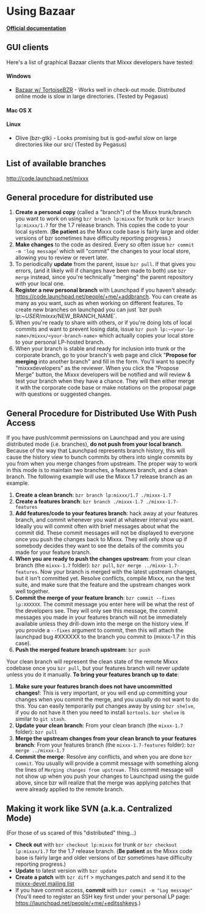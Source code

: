# Using Bazaar

**[Official documentation](http://bazaar-vcs.org/Workflows)**

## GUI clients

Here's a list of graphical Bazaar clients that Mixxx developers have
tested:

#### Windows

  - [Bazaar w/ TortoiseBZR](http://bazaar-vcs.org/Download) - Works well
    in check-out mode. Distributed online mode is slow in large
    directories. (Tested by Pegasus)

#### Mac OS X

#### Linux

  - Olive (bzr-gtk) - Looks promising but is god-awful slow on large
    directories like our src/ (Tested by Pegasus)

## List of available branches

<http://code.launchpad.net/mixxx>

## General procedure for distributed use

1.  **Create a personal copy** (called a "branch") of the Mixxx
    trunk/branch you want to work on using `bzr branch lp:mixxx` for
    trunk or `bzr branch lp:mixxx/1.7` for the 1.7 release branch. This
    copies the code to your local system. (**Be patient** as the Mixxx
    code base is fairly large and older versions of bzr sometimes have
    difficulty reporting progress.)
2.  **Make changes** to the code as desired. Every so often issue `bzr
    commit -m 'log message`' which will "commit" the changes to your
    local store, allowing you to review or revert later.
3.  To periodically **update** from the parent, issue `bzr pull`. If
    that gives you errors, (and it likely will if changes have been made
    to both) use `bzr merge` instead, since you're technically "merging"
    the parent repository with your local one.
4.  **Register a new personal branch** with Launchpad if you haven't
    already: <https://code.launchpad.net/people/+me/+addbranch>. You can
    create as many as you want, such as when working on different
    features. To create new branches on launchpad you can just \`bzr
    push lp:\~$USER/mixxx/$NEW\_BRANCH\_NAME\`.
5.  When you're ready to share with others, or if you're doing lots of
    local commits and want to prevent losing data, issue `bzr push
    lp:~<your-lp-name>/mixxx/<your-branch-name>` which actually copies
    your local store to your personal LP-hosted branch.
6.  When your branch is stable and ready for inclusion into trunk or the
    corporate branch, go to your branch's web page and click "**Propose
    for merging** into another branch" and fill in the form. You'll want
    to specify "mixxxdevelopers" as the reviewer. When you click the
    "Propose Merge" button, the Mixxx developers will be notified and
    will review & test your branch when they have a chance. They will
    then either merge it with the corporate code base or make notations
    on the proposal page with questions or suggested changes.

## General Procedure for Distributed Use With Push Access

If you have push/commit permissions on Launchpad and you are using
distributed mode (i.e. branches), **do not push from your local
branch**. Because of the way that Launchpad represents branch history,
this will cause the history view to bunch commits by others into single
commits by you from when you merge changes from upstream. The proper way
to work in this mode is to maintain two branches, a features branch, and
a clean branch. The following example will use the Mixxx 1.7 release
branch as an example.

1.  **Create a clean branch**: `bzr branch lp:mixxx/1.7 ./mixxx-1.7`
2.  **Create a features branch**: `bzr branch ./mixxx-1.7
    ./mixxx-1.7-features`
3.  **Add features/code to your features branch**: hack away at your
    features branch, and commit whenever you want at whatever interval
    you want. Ideally you will commit often with brief messages about
    what the commit did. These commit messages will not be displayed to
    everyone once you push the changes back to Mixxx. They will only
    show up if somebody decides they want to see the details of the
    commits you made for your feature branch. 
4.  **When you are ready to push the changes upstream**: from your clean
    branch (the `mixxx-1.7` folder): `bzr pull`, `bzr merge
    ../mixxx-1.7-features`. Now your branch is merged with the latest
    upstream changes, but it isn't committed yet. Resolve conflicts,
    compile Mixxx, run the test suite, and make sure that the feature
    and the upstream changes work well together.
5.  **Commit the merge of your feature branch**: `bzr commit --fixes
    lp:XXXXXX`. The commit message you enter here will be what the rest
    of the developers see. They will only see this message, the commit
    messages you made in your features branch will not be immediately
    available unless they drill-down into the merge on the history view.
    If you provide a `--fixes` argument to commit, then this will attach
    the launchpad bug \#XXXXXX to the branch you commit to (mixxx-1.7 in
    this case). 
6.  **Push the merged feature branch upstream**: `bzr push`

Your clean branch will represent the clean state of the remote Mixxx
codebase once you `bzr pull`, but your features branch will never update
unless you do it manually. **To bring your features branch up to date**:

1.  **Make sure your features branch does not have uncommitted
    changes\!**: This is very important, or you will end up committing
    your changes when you commit the merge, and you usually do not want
    to do this. You can easily temporarily put changes away by using
    `bzr shelve`, if you do not have it then you need to install
    `bzrtools`. `bzr shelve` is similar to `git stash`. 
2.  **Update your clean branch**: From your clean branch (the
    `mixxx-1.7` folder): `bzr pull`
3.  **Merge the upstream changes from your clean branch to your features
    branch**: From your features branch (the `mixxx-1.7-features`
    folder): `bzr merge ../mixxx-1.7`
4.  **Commit the merge**: Resolve any conflicts, and when you are done
    `bzr commit`. You usually will provide a commit message with
    something along the lines of `Merging changes from upstream.` This
    commit message will not show up when you push your changes to
    Launchpad using the guide above, since bzr will realize that the
    merge was applying patches that were already applied to the remote
    branch. 

## Making it work like SVN (a.k.a. Centralized Mode)

(For those of us scared of this "distributed" thing...)

  - **Check out** with `bzr checkout lp:mixxx` for trunk or `bzr
    checkout lp:mixxx/1.7` for the 1.7 release branch. (**Be patient**
    as the Mixxx code base is fairly large and older versions of bzr
    sometimes have difficulty reporting progress.)
  - **Update** to latest version with `bzr update`
  - **Create a patch** with `bzr diff` \> mychanges.patch and send it to
    the [mixxx-devel mailing
    list](https://lists.sourceforge.net/lists/listinfo/mixxx-devel)
  - If you have commit access, **commit** with `bzr commit -m "Log
    message"` (You'll need to register an SSH key first under your
    personal LP page: <https://launchpad.net/people/+me/+editsshkeys>.)
